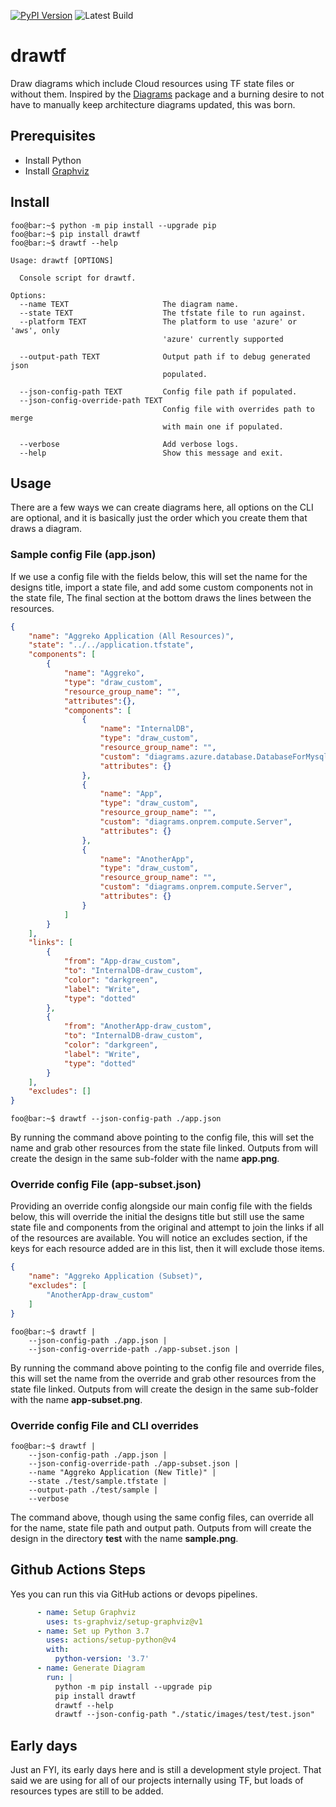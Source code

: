 [![PyPI Version](https://img.shields.io/pypi/v/drawtf.svg)](https://pypi.python.org/project/drawtf) ![Latest Build](https://github.com/aggreko/drawtf/actions/workflows/main.yml/badge.svg)

# drawtf
Draw diagrams which include Cloud resources using TF state files or without them. Inspired by the [Diagrams](https://github.com/mingrammer/diagrams) package and a burning desire to not have to manually keep architecture diagrams updated, this was born.

## Prerequisites
* Install Python
* Install [Graphviz](https://graphviz.org/)
  
## Install
```console
foo@bar:~$ python -m pip install --upgrade pip
foo@bar:~$ pip install drawtf
foo@bar:~$ drawtf --help

Usage: drawtf [OPTIONS]

  Console script for drawtf.

Options:
  --name TEXT                     The diagram name.
  --state TEXT                    The tfstate file to run against.
  --platform TEXT                 The platform to use 'azure' or 'aws', only
                                  'azure' currently supported

  --output-path TEXT              Output path if to debug generated json    
                                  populated.

  --json-config-path TEXT         Config file path if populated.
  --json-config-override-path TEXT
                                  Config file with overrides path to merge  
                                  with main one if populated.

  --verbose                       Add verbose logs.
  --help                          Show this message and exit.
```

## Usage
There are a few ways we can create diagrams here, all options on the CLI are optional, and it is basically just the order which you create them that draws a diagram.

### Sample config File (app.json)
If we use a config file with the fields below, this will set the name for the designs title, import a state file, and add some custom components not in the state file, The final section at the bottom draws the lines between the resources.

```json 
{
    "name": "Aggreko Application (All Resources)",
    "state": "../../application.tfstate",
    "components": [
        {
            "name": "Aggreko",
            "type": "draw_custom",
            "resource_group_name": "",
            "attributes":{},
            "components": [
                {
                    "name": "InternalDB",
                    "type": "draw_custom",
                    "resource_group_name": "",
                    "custom": "diagrams.azure.database.DatabaseForMysqlServers",
                    "attributes": {}
                },
                {
                    "name": "App",
                    "type": "draw_custom",
                    "resource_group_name": "",
                    "custom": "diagrams.onprem.compute.Server",
                    "attributes": {}
                },
                {
                    "name": "AnotherApp",
                    "type": "draw_custom",
                    "resource_group_name": "",
                    "custom": "diagrams.onprem.compute.Server",
                    "attributes": {}
                }
            ]
        }
    ],
	"links": [
        {
            "from": "App-draw_custom",
            "to": "InternalDB-draw_custom",
            "color": "darkgreen",
            "label": "Write",
            "type": "dotted"
        },
        {
            "from": "AnotherApp-draw_custom",
            "to": "InternalDB-draw_custom",
            "color": "darkgreen",
            "label": "Write",
            "type": "dotted"
        }
    ],
    "excludes": []
}                                            
```

```console 
foo@bar:~$ drawtf --json-config-path ./app.json    
``` 

By running the command above pointing to the config file, this will set the name and grab other resources from the state file linked. Outputs from will create the design in the same sub-folder with the name **app.png**.

### Override config File (app-subset.json)

Providing an override config alongside our main config file with the fields below, this will override the initial the designs title but still use the same state file and components from the original and attempt to join the links if all of the resources are available. You will notice an excludes section, if the keys for each resource added are in this list, then it will exclude those items.

```json
{
    "name": "Aggreko Application (Subset)",
    "excludes": [ 
        "AnotherApp-draw_custom"
    ]
}  
```

```console 
foo@bar:~$ drawtf |                                          
    --json-config-path ./app.json |               
    --json-config-override-path ./app-subset.json | 
```

By running the command above pointing to the config file and override files, this will set the name from the override and grab other resources from the state file linked. Outputs from will create the design in the same sub-folder with the name **app-subset.png**.

### Override config File and CLI overrides

```console 
foo@bar:~$ drawtf |                                          
    --json-config-path ./app.json |               
    --json-config-override-path ./app-subset.json | 
    --name "Aggreko Application (New Title)" |        
    --state ./test/sample.tfstate |                
    --output-path ./test/sample |                  
    --verbose                                                                           
```

The command above, though using the same config files, can override all for the name, state file path and output path. Outputs from will create the design in the directory **test** with the name **sample.png**.

## Github Actions Steps

Yes you can run this via GitHub actions or devops pipelines.

```yaml
      - name: Setup Graphviz
        uses: ts-graphviz/setup-graphviz@v1
      - name: Set up Python 3.7
        uses: actions/setup-python@v4
        with:
          python-version: '3.7'
      - name: Generate Diagram
        run: |
          python -m pip install --upgrade pip
          pip install drawtf
          drawtf --help
          drawtf --json-config-path "./static/images/test/test.json"
```

## Early days

Just an FYI, its early days here and is still a development style project. That said we are using for all of our projects internally using TF, but loads of resources types are still to be added.